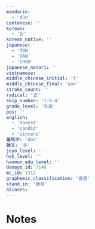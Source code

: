 ```yaml
---
mandarin:
  - 'dūn'
cantonese: ''
korean:
  - '돈'
korean_native: ''
japanese:
  - 'TON'
  - 'DAN'
  - 'CHOU'
japanese_nanori: ''
vietnamese:
middle_chinese_initial: 't'
middle_chinese_final: 'uən'
stroke_count: ''
radical: '攴'
skip_number: '1-8-4'
grade_level: '先進'
pos: ''
english:
  - 'honest'
  - 'candid'
  - 'sincere'
羅馬字: 'don'
韓文: '돈'
joyo_level: ''
hsk_level: ''
hanmun_edu_level: ''
danayo_id: 7146
mc_id: 1312
graphemic_classification: '會意'
stand_in: '敦厚'
aliases:
---
```


# Notes
